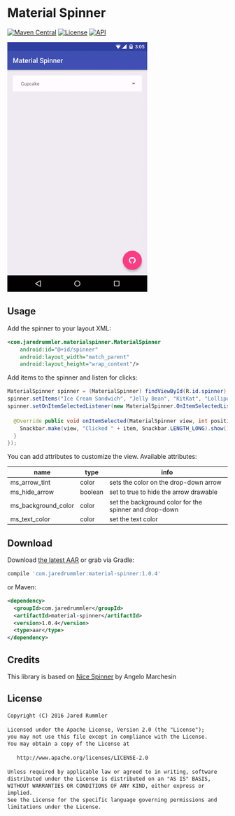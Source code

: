Material Spinner
================

[![Maven Central](https://maven-badges.herokuapp.com/maven-central/com.jaredrummler/material-spinner/badge.svg)](https://maven-badges.herokuapp.com/maven-central/com.jaredrummler/material-spinner) [![License](http://img.shields.io/:license-apache-blue.svg)](LICENSE) [![API](https://img.shields.io/badge/API-14%2B-blue.svg?style=flat)](https://android-arsenal.com/api?level=14)

![DEMO GIF](demo.gif "DEMO")

Usage
-----

Add the spinner to your layout XML:

```xml
<com.jaredrummler.materialspinner.MaterialSpinner
    android:id="@+id/spinner"
    android:layout_width="match_parent"
    android:layout_height="wrap_content"/>
```

Add items to the spinner and listen for clicks:

```java
MaterialSpinner spinner = (MaterialSpinner) findViewById(R.id.spinner);
spinner.setItems("Ice Cream Sandwich", "Jelly Bean", "KitKat", "Lollipop", "Marshmallow");
spinner.setOnItemSelectedListener(new MaterialSpinner.OnItemSelectedListener<String>() {

  @Override public void onItemSelected(MaterialSpinner view, int position, long id, String item) {
    Snackbar.make(view, "Clicked " + item, Snackbar.LENGTH_LONG).show();
  }
});
```

You can add attributes to customize the view. Available attributes:

| name                | type    | info                                                   |
|---------------------|---------|--------------------------------------------------------|
| ms_arrow_tint       | color   | sets the color on the drop-down arrow                  |
| ms_hide_arrow       | boolean | set to true to hide the arrow drawable                 |
| ms_background_color | color   | set the background color for the spinner and drop-down |
| ms_text_color       | color   | set the text color                                     |

Download
--------

Download [the latest AAR](https://repo1.maven.org/maven2/com/jaredrummler/material-spinner/1.0.4/material-spinner-1.0.4.aar) or grab via Gradle:

```groovy
compile 'com.jaredrummler:material-spinner:1.0.4'
```
or Maven:
```xml
<dependency>
  <groupId>com.jaredrummler</groupId>
  <artifactId>material-spinner</artifactId>
  <version>1.0.4</version>
  <type>aar</type>
</dependency>
```

Credits
-------

This library is based on [Nice Spinner](https://github.com/arcadefire/nice-spinner) by Angelo Marchesin

License
--------

    Copyright (C) 2016 Jared Rummler

    Licensed under the Apache License, Version 2.0 (the "License");
    you may not use this file except in compliance with the License.
    You may obtain a copy of the License at

       http://www.apache.org/licenses/LICENSE-2.0

    Unless required by applicable law or agreed to in writing, software
    distributed under the License is distributed on an "AS IS" BASIS,
    WITHOUT WARRANTIES OR CONDITIONS OF ANY KIND, either express or implied.
    See the License for the specific language governing permissions and
    limitations under the License.
